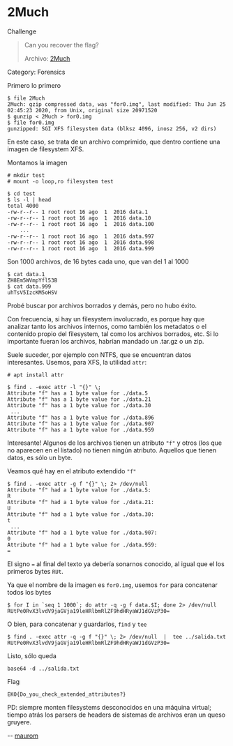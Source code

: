 2Much
=====

Challenge

> Can you recover the flag?
>
> Archivo: [2Much](https://github.com/estebancano-dev/CTF-Writeups/blob/master/20200626%20Ekoparty%20Pre-CTF/Files/2Much?raw=true)

Category: Forensics

Primero lo primero

    $ file 2Much
    2Much: gzip compressed data, was "for0.img", last modified: Thu Jun 25 02:45:23 2020, from Unix, original size 20971520
    $ gunzip < 2Much > for0.img
    $ file for0.img
    gunzipped: SGI XFS filesystem data (blksz 4096, inosz 256, v2 dirs)

En este caso, se trata de un archivo comprimido, que dentro contiene
una imagen de filesystem XFS.

Montamos la imagen

    # mkdir test
    # mount -o loop,ro filesystem test

    $ cd test
    $ ls -l | head
    total 4000
    -rw-r--r-- 1 root root 16 ago  1  2016 data.1
    -rw-r--r-- 1 root root 16 ago  1  2016 data.10
    -rw-r--r-- 1 root root 16 ago  1  2016 data.100
        ...
    -rw-r--r-- 1 root root 16 ago  1  2016 data.997
    -rw-r--r-- 1 root root 16 ago  1  2016 data.998
    -rw-r--r-- 1 root root 16 ago  1  2016 data.999

Son 1000 archivos, de 16 bytes cada uno, que van del 1 al 1000

    $ cat data.1
    ZH8Em5WVmpYfl53B
    $ cat data.999
    uhTsV5IzcKM5oHSV

Probé buscar por archivos borrados y demás, pero no hubo éxito.

Con frecuencia, si hay un filesystem involucrado, es porque hay que
analizar tanto los archivos internos, como también los metadatos o el
contenido propio del filesystem, tal como los archivos borrados, etc.
Si lo importante fueran los archivos, habrían mandado un .tar.gz o un zip.

Suele suceder, por ejemplo con NTFS, que se encuentran datos interesantes.
Usemos, para XFS, la utilidad `attr`:

    # apt install attr

    $ find . -exec attr -l "{}" \;
    Attribute "f" has a 1 byte value for ./data.5
    Attribute "f" has a 1 byte value for ./data.21
    Attribute "f" has a 1 byte value for ./data.30
     ...
    Attribute "f" has a 1 byte value for ./data.896
    Attribute "f" has a 1 byte value for ./data.907
    Attribute "f" has a 1 byte value for ./data.959

Interesante! Algunos de los archivos tienen un atributo `"f"` y otros
(los que no aparecen en el listado) no tienen ningún atributo.
Aquellos que tienen datos, es sólo un byte.

Veamos qué hay en el atributo extendido `"f"`

    $ find . -exec attr -g f "{}" \; 2> /dev/null
    Attribute "f" had a 1 byte value for ./data.5:
    R
    Attribute "f" had a 1 byte value for ./data.21:
    U
    Attribute "f" had a 1 byte value for ./data.30:
    t
     ...
    Attribute "f" had a 1 byte value for ./data.907:
    0
    Attribute "f" had a 1 byte value for ./data.959:
    =

El signo `=` al final del texto ya debería sonarnos conocido,
al igual que el los primeros bytes `RUt`.

Ya que el nombre de la imagen es `for0.img`, usemos `for` para
concatenar todos los bytes

    $ for I in `seq 1 1000`; do attr -q -g f data.$I; done 2> /dev/null
    RUtPe0RvX3lvdV9jaGVja19leHRlbmRlZF9hdHRyaWJ1dGVzP30=

O bien, para concatenar y guardarlos, `find` y `tee`

    $ find . -exec attr -q -g f "{}" \; 2> /dev/null  |  tee ../salida.txt
    RUtPe0RvX3lvdV9jaGVja19leHRlbmRlZF9hdHRyaWJ1dGVzP30=

Listo, sólo queda

    base64 -d ../salida.txt

Flag

    EKO{Do_you_check_extended_attributes?}

PD: siempre monten filesystems desconocidos en una máquina virtual;
tiempo atrás los parsers de headers de sistemas de archivos eran
un queso gruyere.

-- [maurom](https://maurom.com/)
